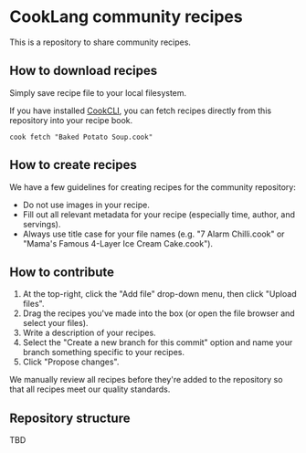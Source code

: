 # CookLang community recipes

This is a repository to share community recipes.

## How to download recipes

Simply save recipe file to your local filesystem.

If you have installed [CookCLI](https://cooklang.org/cli/), you can fetch recipes directly from this repository into your recipe book. 

`cook fetch "Baked Potato Soup.cook"`

## How to create recipes

We have a few guidelines for creating recipes for the community repository:

* Do not use images in your recipe.
* Fill out all relevant metadata for your recipe (especially time, author, and servings).
* Always use title case for your file names (e.g. "7 Alarm Chilli.cook" or "Mama's Famous 4-Layer Ice Cream Cake.cook").

## How to contribute

1. At the top-right, click the "Add file" drop-down menu, then click "Upload files". 
2. Drag the recipes you've made into the box (or open the file browser and select your files).
3. Write a description of your recipes.
4. Select the "Create a new branch for this commit" option and name your branch something specific to your recipes.
5. Click "Propose changes".

We manually review all recipes before they're added to the repository so that all recipes meet our quality standards.

## Repository structure

TBD
